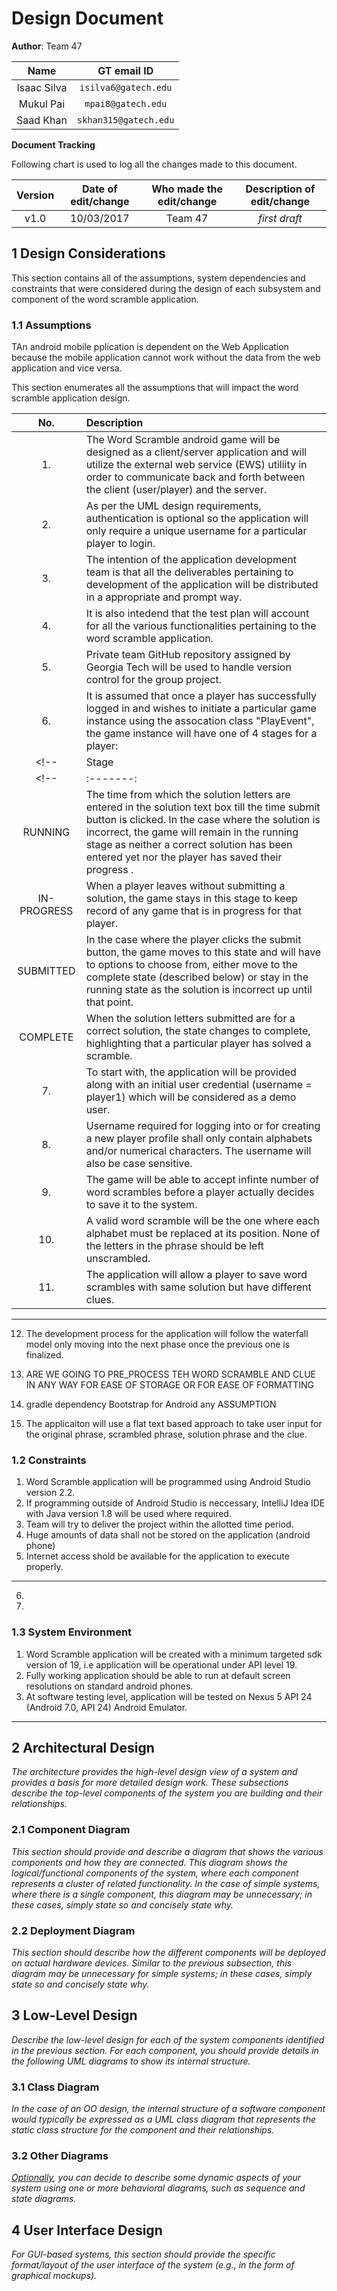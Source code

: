 # Design Document

<!-- *This is the template for your design document. The parts in italics are concise explanations of what should go in the corresponding sections and should not appear in the final document.* -->

**Author**:  Team 47 

| Name | GT email ID |
| :-----: | :-----------------: |
| Isaac Silva | ```isilva6@gatech.edu``` |
| Mukul Pai | ```mpai8@gatech.edu``` |
| Saad Khan | ```skhan315@gatech.edu``` |

**Document Tracking**

Following chart is used to log all the changes made to this document.

| Version | Date of edit/change | Who made the edit/change | Description of edit/change |
| :-----: | :-----------------: | :----------------------: | :------------------------: |
|    v1.0     |    10/03/2017                 |   Team 47                       |           *first draft*                 |


## 1 Design Considerations

<!-- *The subsections below describe the issues that need to be addressed or resolved prior to or while completing the design, as well as issues that may influence the design process.* -->

This section contains all of the assumptions, system dependencies and constraints that were considered during the design of each subsystem and component of the word scramble application.

### 1.1 Assumptions
<!-- *Describe any assumption, background, or dependencies of the software, its use, the operational environment, or significant project issues.* -->

TAn android mobile pplication is dependent on the Web Application because the mobile application cannot work without the data from the web application and vice versa. 

This section enumerates all the assumptions that will impact the word scramble application design.

| **No.** | **Description** |
| :---: | :--- |
|1. | The Word Scramble android game will be designed as a client/server application and will utilize the external web service (EWS) utiliity in order to communicate back and forth between the client (user/player) and the server. |
|2. | As per the UML design requirements, authentication is optional so the application will only require a unique username for a particular player to login.|
|3. | The intention of the application development team is that all the deliverables pertaining to development of the application will be distributed in a appropriate and prompt way.|
|4. | It is also intedend that the test plan will account for all the various functionalities pertaining to the word scramble application.|
|5. | Private team GitHub repository assigned by Georgia Tech will be used to handle version control for the group project.|
|6. | It is assumed that once a player has successfully logged in and wishes to initiate a particular game instance using the assocation class "PlayEvent", the game instance will have one of 4 stages for a player:|
<!--| Stage     | Description |-->
<!--| :-------: | :--------- |-->
| RUNNING   | The time from which the solution letters are entered in the solution text box till the time submit button is clicked. In the case where the solution is incorrect, the game will remain in the running stage as neither a correct solution has been entered yet nor the player has saved their progress .|
| IN-PROGRESS | When a player leaves without submitting a solution, the game stays in this stage to keep record of any game that is in progress for that player.|
| SUBMITTED | In the case where the player clicks the submit button, the game moves to this state and will have to options to choose from, either move to the complete state (described below) or stay in the running state as the solution is incorrect up until that point.        |                
| COMPLETE  | When the solution letters submitted are for a correct solution, the state changes to complete, highlighting that a particular player has solved a scramble.    |  
|7. | To start with, the application will be provided along with an initial user credential (username = player1) which will be considered as a demo user. |
|8. | Username required for logging into or for creating a new player profile shall only contain alphabets and/or numerical characters. The username will also be case sensitive.|
|9. |The game will be able to accept infinte number of word scrambles before a player actually decides to save it to the system.|
|10. |A valid word scramble will be the one where each alphabet must be replaced at its position. None of the letters in the phrase should be left unscrambled.|
|11. |The application will allow a player to save word scrambles with same solution but have different clues.|
----------------------------------------------------------------------------------------------------------------------

12. The development process for the application will follow the waterfall model only moving into the next phase once the previous one is finalized.

13. ARE WE GOING TO PRE_PROCESS TEH WORD SCRAMBLE AND CLUE IN ANY WAY FOR EASE OF STORAGE OR FOR EASE OF FORMATTING

14. gradle dependency Bootstrap for Android any ASSUMPTION

15. The applicaiton will use a flat text based approach to take user input for the original phrase, scrambled phrase, solution phrase and the clue.          



### 1.2 Constraints

<!-- *Describe any constraints on the system that have a significant impact on the design of the system.* -->

1. Word Scramble application will be programmed using Android Studio version 2.2.
2. If programming outside of Android Studio is neccessary, IntelliJ Idea IDE with Java version 1.8 will be used where required.
3. Team will try to deliver the project within the allotted time period.
4. Huge amounts of data shall not be stored on the application (android phone)
5. Internet access shold be available for the application to execute properly.
---------------------------------------------------------------------------------------------
6. 
7. 

### 1.3 System Environment

<!-- *Describe the hardware and software that the system must operate in and interact with.* -->

1. Word Scramble application will be created with a minimum targeted sdk version of 19, i.e application will be operational under API level 19.
2. Fully working application should be able to run at default screen resolutions on standard android phones.
3. At software testing level, application will be tested on Nexus 5 API 24 (Android 7.0, API 24) Android Emulator.
----------------------------------------------------------------------------------------------------------------

## 2 Architectural Design

*The architecture provides the high-level design view of a system and provides a basis for more detailed design work. These subsections describe the top-level components of the system you are building and their relationships.*

### 2.1 Component Diagram

*This section should provide and describe a diagram that shows the various components and how they are connected. This diagram shows the logical/functional components of the system, where each component represents a cluster of related functionality. In the case of simple systems, where there is a single component, this diagram may be unnecessary; in these cases, simply state so and concisely state why.*

### 2.2 Deployment Diagram

*This section should describe how the different components will be deployed on actual hardware devices. Similar to the previous subsection, this diagram may be unnecessary for simple systems; in these cases, simply state so and concisely state why.*

## 3 Low-Level Design

*Describe the low-level design for each of the system components identified in the previous section. For each component, you should provide details in the following UML diagrams to show its internal structure.*

### 3.1 Class Diagram

*In the case of an OO design, the internal structure of a software component would typically be expressed as a UML class diagram that represents the static class structure for the component and their relationships.*

### 3.2 Other Diagrams

*<u>Optionally</u>, you can decide to describe some dynamic aspects of your system using one or more behavioral diagrams, such as sequence and state diagrams.*

## 4 User Interface Design
*For GUI-based systems, this section should provide the specific format/layout of the user interface of the system (e.g., in the form of graphical mockups).*


